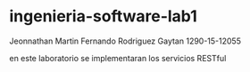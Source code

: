 # ingenieria-software-lab1

Jeonnathan Martin Fernando Rodriguez Gaytan 1290-15-12055

en este laboratorio se implementaran los servicios RESTful
